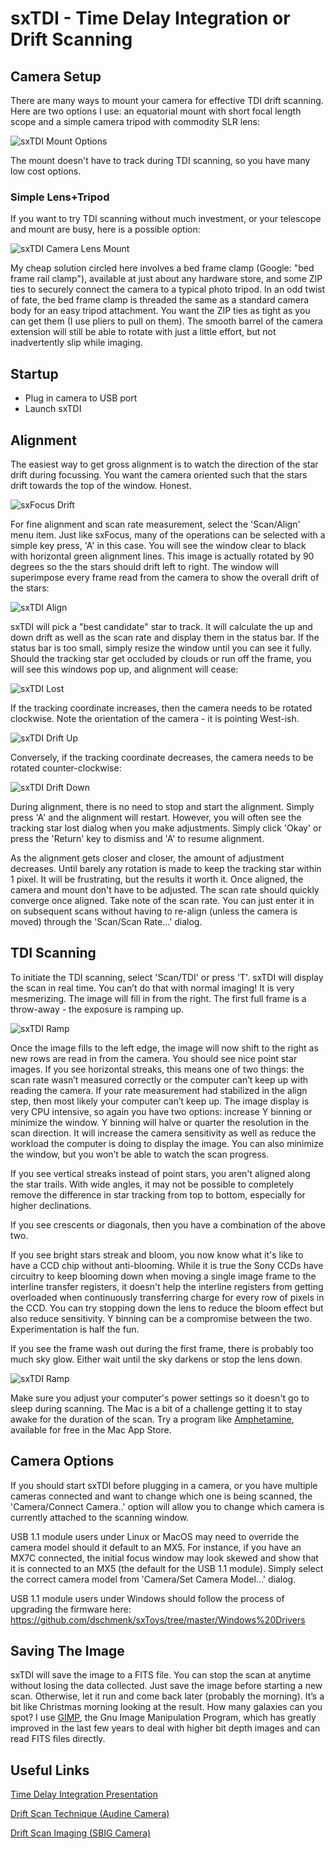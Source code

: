 # sxTDI - Time Delay Integration or Drift Scanning

## Camera Setup

There are many ways to mount your camera for effective TDI drift scanning. Here are two options I use: an equatorial mount with short focal length scope and a simple camera tripod with commodity SLR lens:

![sxTDI Mount Options](https://github.com/dschmenk/sxToys/blob/master/images/sxtdi-mounts.jpg)

The mount doesn't have to track during TDI scanning, so you have many low cost options.

### Simple Lens+Tripod

If you want to try TDI scanning without much investment, or your telescope and mount are busy, here is a possible option:

![sxTDI Camera Lens Mount](https://github.com/dschmenk/sxToys/blob/master/images/sxtdi-lensmount.jpg)

My cheap solution circled here involves a bed frame clamp (Google: "bed frame rail clamp"), available at just about any hardware store, and some ZIP ties to securely connect the camera to a typical photo tripod. In an odd twist of fate, the bed frame clamp is threaded the same as a standard camera body for an easy tripod attachment. You want the ZIP ties as tight as you can get them (I use pliers to pull on them). The smooth barrel of the camera extension will still be able to rotate with just a little effort, but not inadvertently slip while imaging.

## Startup

- Plug in camera to USB port
- Launch sxTDI

## Alignment

The easiest way to get gross alignment is to watch the direction of the star drift during focussing. You want the camera oriented such that the stars drift towards the top of the window. Honest.

![sxFocus Drift](https://github.com/dschmenk/sxToys/blob/master/images/sxtdi-sxfocusdrift.png)

For fine alignment and scan rate measurement, select the 'Scan/Align' menu item. Just like sxFocus, many of the operations can be selected with a simple key press, 'A' in this case. You will see the window clear to black with horizontal green alignment lines. This image is actually rotated by 90 degrees so the the stars should drift left to right. The window will superimpose every frame read from the camera to show the overall drift of the stars:

![sxTDI Align](https://github.com/dschmenk/sxToys/blob/master/images/sxtdi-align.png)

sxTDI will pick a "best candidate" star to track. It will calculate the up and down drift as well as the scan rate and display them in the status bar. If the status bar is too small, simply resize the window until you can see it fully. Should the tracking star get occluded by clouds or run off the frame, you will see this windows pop up, and alignment will cease:

![sxTDI Lost](https://github.com/dschmenk/sxToys/blob/master/images/sxtdi-lost.png)

If the tracking coordinate increases, then the camera needs to be rotated clockwise. Note the orientation of the camera - it is pointing West-ish.

![sxTDI Drift Up](https://github.com/dschmenk/sxToys/blob/master/images/sxtdi-clockwise.jpg)

Conversely, if the tracking coordinate decreases, the camera needs to be rotated counter-clockwise:

![sxTDI Drift Down](https://github.com/dschmenk/sxToys/blob/master/images/sxtdi-counterclock.jpg)

During alignment, there is no need to stop and start the alignment. Simply press 'A' and the alignment will restart. However, you will often see the tracking star lost dialog when you make adjustments. Simply click 'Okay' or press the 'Return' key to dismiss and 'A' to resume alignment.

As the alignment gets closer and closer, the amount of adjustment decreases. Until barely any rotation is made to keep the tracking star within 1 pixel. It will be frustrating, but the results it worth it. Once aligned, the camera and mount don't have to be adjusted. The scan rate should quickly converge once aligned. Take note of the scan rate. You can just enter it in on subsequent scans without having to re-align (unless the camera is moved) through the 'Scan/Scan Rate...' dialog.

## TDI Scanning

To initiate the TDI scanning, select 'Scan/TDI' or press 'T'. sxTDI will display the scan in real time. You can’t do that with normal imaging! It is very mesmerizing. The image will fill in from the right. The first full frame is a throw-away - the exposure is ramping up.

![sxTDI Ramp](https://github.com/dschmenk/sxToys/blob/master/images/sxtdi-scanramp.png)

Once the image fills to the left edge, the image will now shift to the right as new rows are read in from the camera. You should see nice point star images. If you see horizontal streaks, this means one of two things: the scan rate wasn’t measured correctly or the computer can’t keep up with reading the camera. If your rate measurement had stabilized in the align step, then most likely your computer can’t keep up. The image display is very CPU intensive, so again you have two options: increase Y binning or minimize the window. Y binning will halve or quarter the resolution in the scan direction. It will increase the camera sensitivity as well as reduce the workload the computer is doing to display the image. You can also minimize the window, but you won’t be able to watch the scan progress.

If you see vertical streaks instead of point stars, you aren't aligned along the star trails. With wide angles, it may not be possible to completely remove the difference in star tracking from top to bottom, especially for higher declinations.

If you see crescents or diagonals, then you have a combination of the above two.

If you see bright stars streak and bloom, you now know what it's like to have a CCD chip without anti-blooming. While it is true the Sony CCDs have circuitry to keep blooming down when moving a single image frame to the interline transfer registers, it doesn't help the interline registers from getting overloaded when continuously transferring charge for every row of pixels in the CCD. You can try stopping down the lens to reduce the bloom effect but also reduce sensitivity. Y binning can be a compromise between the two. Experimentation is half the fun.

If you see the frame wash out during the first frame, there is probably too much sky glow. Either wait until the sky darkens or stop the lens down.

![sxTDI Ramp](https://github.com/dschmenk/sxToys/blob/master/images/sxtdi-scanning.png)

Make sure you adjust your computer's power settings so it doesn't go to sleep during scanning. The Mac is a bit of a challenge getting it to stay awake for the duration of the scan. Try a program like [Amphetamine](https://apps.apple.com/us/app/amphetamine/id937984704?mt=12), available for free in the Mac App Store.

## Camera Options

If you should start sxTDI before plugging in a camera, or you have multiple cameras connected and want to change which one is being scanned, the 'Camera/Connect Camera..' option will allow you to change which camera is currently attached to the scanning window.

USB 1.1 module users under Linux or MacOS may need to override the camera model should it default to an MX5. For instance, if you have an MX7C connected, the initial focus window may look skewed and show that it is connected to an MX5 (the default for the USB 1.1 module). Simply select the correct camera model from 'Camera/Set Camera Model...' dialog.

USB 1.1 module users under Windows should follow the process of upgrading the firmware here: https://github.com/dschmenk/sxToys/tree/master/Windows%20Drivers

## Saving The Image

sxTDI will save the image to a FITS file. You can stop the scan at anytime without losing the data collected. Just save the image before starting a new scan. Otherwise, let it run and come back later (probably the morning). It’s a bit like Christmas morning looking at the result. How many galaxies can you spot? I use [GIMP](https://gimp.org), the Gnu Image Manipulation Program, which has greatly improved in the last few years to deal with higher bit depth images and can read FITS files directly.

## Useful Links

[Time Delay Integration Presentation](https://nexsci.caltech.edu/workshop/2005/presentations/Rabinowitz.pdf)

[Drift Scan Technique (Audine Camera)](http://www.astrosurf.com/audine/English/result/scan.htm)

[Drift Scan Imaging (SBIG Camera)](http://www.company7.com/library/sbig/pdffiles/drftscan.pdf)
